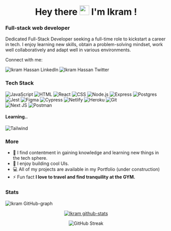 <!-- <a href="#"><img width="100%" height="auto" src="https://images-wixmp-ed30a86b8c4ca887773594c2.wixmp.com/f/1a51a6de-f960-4f82-b743-c1a61ea08a79/dbesgmc-15a0852a-dd64-461b-8613-33f4613f4d90.png/v1/fill/w_1024,h_576,q_80,strp/programming_wallpaper_by_affanindo_dbesgmc-fullview.jpg?token=eyJ0eXAiOiJKV1QiLCJhbGciOiJIUzI1NiJ9.eyJzdWIiOiJ1cm46YXBwOjdlMGQxODg5ODIyNjQzNzNhNWYwZDQxNWVhMGQyNmUwIiwiaXNzIjoidXJuOmFwcDo3ZTBkMTg4OTgyMjY0MzczYTVmMGQ0MTVlYTBkMjZlMCIsIm9iaiI6W1t7ImhlaWdodCI6Ijw9NTc2IiwicGF0aCI6IlwvZlwvMWE1MWE2ZGUtZjk2MC00ZjgyLWI3NDMtYzFhNjFlYTA4YTc5XC9kYmVzZ21jLTE1YTA4NTJhLWRkNjQtNDYxYi04NjEzLTMzZjQ2MTNmNGQ5MC5wbmciLCJ3aWR0aCI6Ijw9MTAyNCJ9XV0sImF1ZCI6WyJ1cm46c2VydmljZTppbWFnZS5vcGVyYXRpb25zIl19.gwWVGub2H-UkJum8Gs4nAG_BcOSOjWvj21ORAsFbeiw" height="20px"/></a> -->

<h1 align="center">Hey there <img src="https://raw.githubusercontent.com/MartinHeinz/MartinHeinz/master/wave.gif" width="30px"> I'm Ikram !</h1>

### Full-stack web developer

Dedicated Full-Stack Developer seeking a full-time role to kickstart a career in tech. I enjoy learning new skills, obtain a problem-solving mindset, work well collaboratively and adapt well in various environments.


Connect with me:

<a href="https://www.linkedin.com/in/ikram-hassan-aa5287bb">
  <img align="left" alt="Ikram Hassan LinkedIn" src="https://img.shields.io/static/v1?style=for-the-badge&message=LinkedIn&color=0A66C2&logo=LinkedIn&logoColor=FFFFFF&label=" />
</a>
<a href="https://twitter.com/ikram_ayax">
  <img align="left" alt="Ikram Hassan Twitter" src="https://img.shields.io/static/v1?style=for-the-badge&message=Twitter&color=1DA1F2&logo=Twitter&logoColor=FFFFFF&label=" />
</a>
<br/>

### Tech Stack
![JavaScript](https://img.shields.io/badge/-javascript-F7DF1E?&style=for-the-badge&logo=javascript&logoColor=black)
![HTML](https://img.shields.io/badge/HTML5-E34F26?style=for-the-badge&logo=html5&logoColor=white) 
![React](https://img.shields.io/badge/-ReactJS-grey?&style=for-the-badge&logo=react&logoColor=61DAFB)
![CSS](https://img.shields.io/badge/-css3-1572B6?&style=for-the-badge&logo=css3&logoColor=white)
![Node.js](https://img.shields.io/badge/Node.js-339933?style=for-the-badge&logo=nodedotjs&logoColor=white)
![Express](https://img.shields.io/badge/Express.js-000000?style=for-the-badge&logo=express&logoColor=white)
![Postgres](https://img.shields.io/badge/postgres-%23316192.svg?style=for-the-badge&logo=postgresql&logoColor=white)
![Jest](https://img.shields.io/badge/-jest-%23C21325?style=for-the-badge&logo=jest&logoColor=white)
![Figma](https://img.shields.io/badge/figma-%23F24E1E.svg?style=for-the-badge&logo=figma&logoColor=white)
![Cypress](https://img.shields.io/badge/-cypress-%23E5E5E5?style=for-the-badge&logo=cypress&logoColor=058a5e)
![Netlify](https://img.shields.io/badge/netlify-%23000000.svg?style=for-the-badge&logo=netlify&logoColor=#00C7B7)
![Heroku](https://img.shields.io/badge/heroku-%23430098.svg?style=for-the-badge&logo=heroku&logoColor)
![Git](https://img.shields.io/badge/git-%23F05033.svg?style=for-the-badge&logo=git&logoColor=white)  
![Next JS](https://img.shields.io/badge/Next-black?style=for-the-badge&logo=next.js&logoColor=white) 
![Postman](https://img.shields.io/badge/Postman-FF6C37?style=for-the-badge&logo=postman&logoColor=white)


#### Learning..
![Tailwind](https://img.shields.io/badge/Tailwind-38B2AC?style=for-the-badge&logo=tailwind-css&logoColor=white)

### More

- 🌱 I find contentment in gaining knowledge and learning new things in the tech sphere.
- 💬 I enjoy building cool UIs.
- 💻 All of my projects are available in my Portfolio (under construction)
- ⚡ Fun fact **I love to travel and find tranquility at the GYM.**

### Stats

![Ikram GitHub-graph](https://activity-graph.herokuapp.com/graph?username=IkramH98&theme=react-dark&hide_border=true&area=true)
<!-- ![Ikram Top-Languages](https://github-readme-stats.vercel.app/api/top-langs/?username=IkramH98&langs_count=8&count_private=true&layout=compact&theme=react&hide_border=true&bg_color=0D1117) -->
 

<div align="center">
<a href="https://github.com/IkramH98">
 <img align="center" src="https://github-readme-stats.vercel.app/api?username=IkramH98&show_icons=true&theme=dark&line_height=27&title_color=2EDDD5&bg_color=000000&hide_border=1" alt="Ikram github-stats"/>
</a>


![GitHub Streak](https://github-readme-streak-stats.herokuapp.com?user=IkramH98&theme=great-gatsby&hide_border=true&sideNums=2EDDD5&background=000000&ring=1CC6DD&border=DD2727&currStreakNum=2ACBDD)
  
</div>
